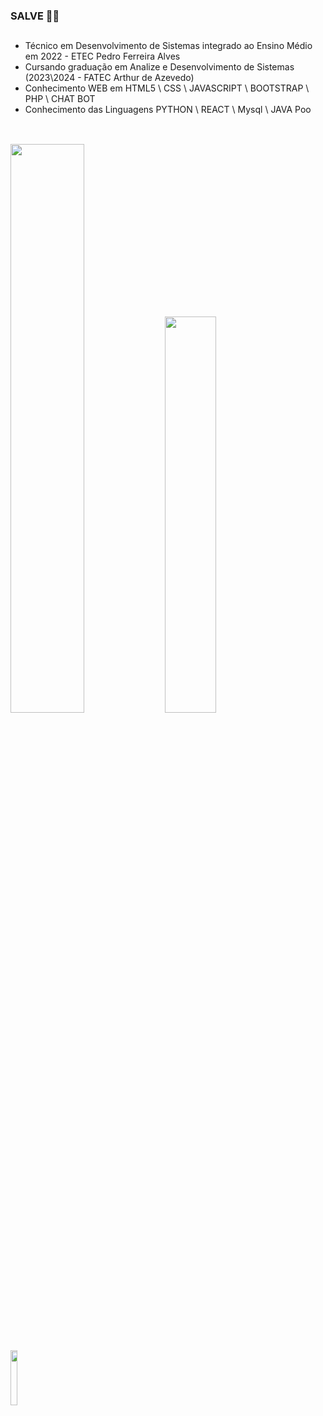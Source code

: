 ### SALVE 🗿🍷

##

- Técnico em Desenvolvimento de Sistemas integrado ao Ensino Médio em 2022 - ETEC Pedro Ferreira Alves
- Cursando graduação em Analize e Desenvolvimento de Sistemas (2023\2024 - FATEC Arthur de Azevedo)
- Conhecimento WEB em HTML5 \ CSS \ JAVASCRIPT \ BOOTSTRAP \ PHP \ CHAT BOT
- Conhecimento das Linguagens PYTHON \ REACT \ Mysql \ JAVA Poo

##

<div>
<br>
  <img width="48.3%" src="https://github-readme-stats.vercel.app/api?username=murilo-ramalho&show_icons=true&count_private=true&theme=transparent">
  <img width="40.3%" src="https://github-readme-stats.vercel.app/api/top-langs/?username=murilo-ramalho&layout=compact&theme=transparent">
</div>

##

<br>
<div>
  <a href="https://br.linkedin.com/in/murilo-ramalho-da-mata-b162a3226"><img width="15%" src="https://img.shields.io/badge/LinkedIn-0077B5?style=for-the-badge&logo=linkedin&logoColor=white"></a>
</div>
